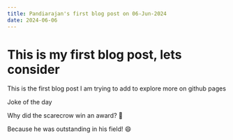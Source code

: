 ```yaml
---
title: Pandiarajan's first blog post on 06-Jun-2024
date: 2024-06-06
---
```


# This is my first blog post, lets consider

This is the first blog post I am trying to add to explore more on github pages

Joke of the day

Why did the scarecrow win an award? 🌾

Because he was outstanding in his field! 😄
